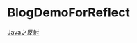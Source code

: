 # BlogDemoForReflect

[Java之反射](http://leeeyou.xyz/2016/09/23/blog-2016-09-23-Java%E4%B9%8B%E5%8F%8D%E5%B0%84/)